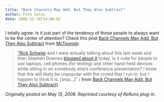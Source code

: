 ```yaml
---
title: "Back Channels May Add, But They Also Subtract"
author: Pito Salas
date: 2008-12-16T14:00:02
---
```




I totally agree. Is it just part of the tendency of those people to always
want to be the center of attention? Check this post [Back Channels May Add,
But They Also
Subtract](<http://feeds.feedburner.com/~r/mctoonish/OdMp/~3/289025511/>) from
[McToonish](<http://www.mctoonish.com/blog/?feed=rss2>):

> ["Rick Schwier](<http://omegageek.net/rickscafe/>) and I were actually
> talking about this last week and then Stephen Downes [blogged about
> it](<http://www.downes.ca/cgi-bin/page.cgi?post=44522>) today. Is it rude
> for people to use laptops, cell phones (for texting) and other hand-held
> devices while sitting in on somebody else’s conference presentation? I know
> that this will likely be unpopular with the crowd that I run in, but I
> happen to think it is. [snip…]" ( **from** [Back Channels May Add, But They
> Also
> Subtract)](<http://feeds.feedburner.com/~r/mctoonish/OdMp/~3/289025511/>)

_Originally posted on May 13, 2008. Reprinted courtesy of ReRuns plug-in._


